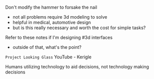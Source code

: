 Don't modify the hammer to forsake the nail
- not all problems require 3d modeling to solve
- helpful in medical, automotive design
- but is this really necessary and worth the cost for simple tasks?

Refer to these notes if I'm designing #3d interfaces
- outside of that, what's the point?

`Project Looking Glass`
YouTube - Kerigle

Humans utilizing technology to aid decisions, not technology making decisions


